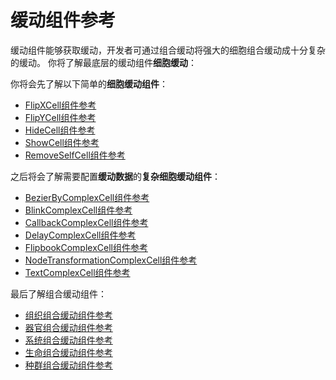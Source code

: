 # 缓动组件参考

缓动组件能够获取缓动，开发者可通过组合缓动将强大的细胞组合缓动成十分复杂的缓动。
你将了解最底层的缓动组件**细胞缓动**：

你将会先了解以下简单的**细胞缓动组件**：

* [FlipXCell组件参考](./Chapter1/Chapter1/FlipXCell组件参考.md)
* [FlipYCell组件参考](./Chapter1/Chapter1/FlipYCell组件参考.md)
* [HideCell组件参考](./Chapter1/Chapter1/HideCell组件参考.md)
* [ShowCell组件参考](./Chapter1/Chapter1/ShowCell组件参考.md)
* [RemoveSelfCell组件参考](./Chapter1/Chapter1/RemoveSelfCell组件参考.md)

之后将会了解需要配置**缓动数据**的**复杂细胞缓动组件**：

- [BezierByComplexCell组件参考](./Chapter1/Chapter2/BezierByComplexCell组件参考.md)
- [BlinkComplexCell组件参考](./Chapter1/Chapter2/BlinkComplexCell组件参考.md)
- [CallbackComplexCell组件参考](./Chapter1/Chapter2/CallbackComplexCell组件参考.md)
- [DelayComplexCell组件参考](./Chapter1/Chapter2/DelayComplexCell组件参考.md)
- [FlipbookComplexCell组件参考](./Chapter1/Chapter2/FlipbookComplexCell组件参考.md)
- [NodeTransformationComplexCell组件参考](./Chapter1/Chapter2/NodeTransformationComplexCell组件参考.md)
- [TextComplexCell组件参考](./Chapter1/Chapter2/TextComplexCell组件参考.md)

最后了解组合缓动组件：

- [组织组合缓动组件参考](./Chapter2/组织组合缓动组件.md)
- [器官组合缓动组件参考](./Chapter2/器官组合缓动组件.md)
- [系统组合缓动组件参考](./Chapter2/系统组合缓动组件.md)
- [生命组合缓动组件参考](./Chapter2/生命组合缓动组件.md)
- [种群组合缓动组件参考](./Chapter2/种群组合缓动组件.md)

